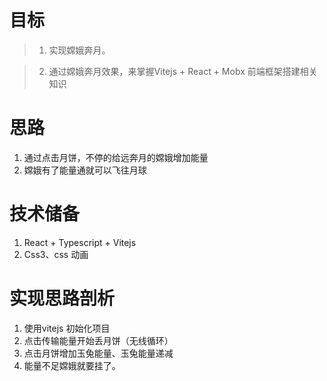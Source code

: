 # 目标
> 1. 实现嫦娥奔月。

> 2. 通过嫦娥奔月效果，来掌握Vitejs + React + Mobx 前端框架搭建相关知识

# 思路
1.  通过点击月饼，不停的给远奔月的嫦娥增加能量
2.  嫦娥有了能量通就可以飞往月球

# 技术储备
1. React + Typescript + Vitejs
2. Css3、css 动画

# 实现思路剖析

1. 使用vitejs 初始化项目
3. 点击传输能量开始丢月饼（无线循环）
4. 点击月饼增加玉兔能量、玉兔能量递减
5. 能量不足嫦娥就要挂了。
